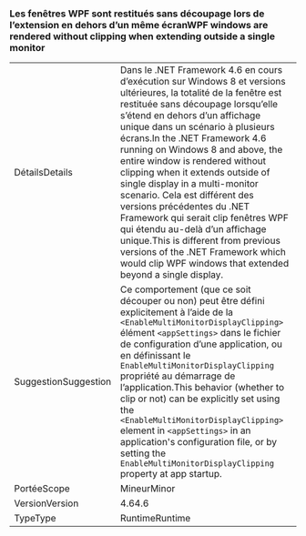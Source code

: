 ### <a name="wpf-windows-are-rendered-without-clipping-when-extending-outside-a-single-monitor"></a><span data-ttu-id="80b57-101">Les fenêtres WPF sont restitués sans découpage lors de l’extension en dehors d’un même écran</span><span class="sxs-lookup"><span data-stu-id="80b57-101">WPF windows are rendered without clipping when extending outside a single monitor</span></span>

|   |   |
|---|---|
|<span data-ttu-id="80b57-102">Détails</span><span class="sxs-lookup"><span data-stu-id="80b57-102">Details</span></span>|<span data-ttu-id="80b57-103">Dans le .NET Framework 4.6 en cours d’exécution sur Windows 8 et versions ultérieures, la totalité de la fenêtre est restituée sans découpage lorsqu’elle s’étend en dehors d’un affichage unique dans un scénario à plusieurs écrans.</span><span class="sxs-lookup"><span data-stu-id="80b57-103">In the .NET Framework 4.6 running on Windows 8 and above, the entire window is rendered without clipping when it extends outside of single display in a multi-monitor scenario.</span></span> <span data-ttu-id="80b57-104">Cela est différent des versions précédentes du .NET Framework qui serait clip fenêtres WPF qui étendu au-delà d’un affichage unique.</span><span class="sxs-lookup"><span data-stu-id="80b57-104">This is different from previous versions of the .NET Framework which would clip WPF windows that extended beyond a single display.</span></span>|
|<span data-ttu-id="80b57-105">Suggestion</span><span class="sxs-lookup"><span data-stu-id="80b57-105">Suggestion</span></span>|<span data-ttu-id="80b57-106">Ce comportement (que ce soit découper ou non) peut être défini explicitement à l’aide de la <code>&lt;EnableMultiMonitorDisplayClipping&gt;</code> élément <code>&lt;appSettings&gt;</code> dans le fichier de configuration d’une application, ou en définissant le <code>EnableMultiMonitorDisplayClipping</code> propriété au démarrage de l’application.</span><span class="sxs-lookup"><span data-stu-id="80b57-106">This behavior (whether to clip or not) can be explicitly set using the <code>&lt;EnableMultiMonitorDisplayClipping&gt;</code> element in <code>&lt;appSettings&gt;</code> in an application's configuration file, or by setting the <code>EnableMultiMonitorDisplayClipping</code> property at app startup.</span></span>|
|<span data-ttu-id="80b57-107">Portée</span><span class="sxs-lookup"><span data-stu-id="80b57-107">Scope</span></span>|<span data-ttu-id="80b57-108">Mineur</span><span class="sxs-lookup"><span data-stu-id="80b57-108">Minor</span></span>|
|<span data-ttu-id="80b57-109">Version</span><span class="sxs-lookup"><span data-stu-id="80b57-109">Version</span></span>|<span data-ttu-id="80b57-110">4.6</span><span class="sxs-lookup"><span data-stu-id="80b57-110">4.6</span></span>|
|<span data-ttu-id="80b57-111">Type</span><span class="sxs-lookup"><span data-stu-id="80b57-111">Type</span></span>|<span data-ttu-id="80b57-112">Runtime</span><span class="sxs-lookup"><span data-stu-id="80b57-112">Runtime</span></span>|

